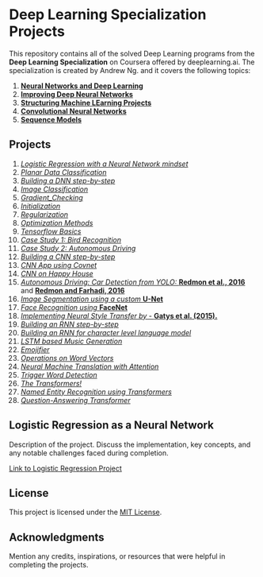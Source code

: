 # __Deep Learning Specialization Projects__

This repository contains all of the solved Deep Learning programs from the __Deep Learning Specialization__ on Coursera offered by deeplearning.ai. The specialization is created by Andrew Ng. and it covers the following topics:

1) **[Neural Networks and Deep Learning](./1_neural_networks_and_deep_learning)**
2) **[Improving Deep Neural Networks](./2_hyperparameter_tuning_and_regularization)**
3) **[Structuring Machine LEarning Projects](./3_structuring_ml_projects)**
4) **[Convolutional Neural Networks](./4_convolutional_neural_networks)**
5) **[Sequence Models](./5_sequential_neural_networks)**

## __Projects__

1) *[Logistic Regression with a Neural Network mindset](./1_neural_networks_and_deep_learning/1_logistic_regression_as_ann/Logistic_Regression_with_a_Neural_Network_mindset.ipynb)*
2) *[Planar Data Classification](./1_neural_networks_and_deep_learning/2_planar_data_classification/Planar_data_classification_with_onehidden_layer.ipynb)*
3) *[Building a DNN step-by-step](./1_neural_networks_and_deep_learning/3_building_a_deep_neural_network/Building_a_Deep_Neural_Network_Step_by_Step.ipynb)*
4) *[Image Classification](./1_neural_networks_and_deep_learning/4_image_classification_using_dnn/Image%20Classification%20App.ipynb)*
5) *[Gradient_Checking](./2_hyperparameter_tuning_and_regularization/1_gradient_checking/Gradient%20Checking.ipynb)*
6) *[Initialization](./2_hyperparameter_tuning_and_regularization/2_initialization/Initialization.ipynb)*
7) *[Regularization](./2_hyperparameter_tuning_and_regularization/3_regularization/Regularization.ipynb)*
8) *[Optimization Methods](./2_hyperparameter_tuning_and_regularization/4_optimization_methods/Optimization_methods.ipynb)*
9) *[Tensorflow Basics](./2_hyperparameter_tuning_and_regularization/5_tensorflow/Tensorflow_introduction.ipynb)*
10) *[Case Study 1: Bird Recognition](./3_structuring_ml_projects/1_Bird_Recognition_in_the_city_of_Peacetopia.pdf)*
11) *[Case Study 2: Autonomous Driving](./3_structuring_ml_projects/2_Autonomous_Driving.pdf)*
12) *[Building a CNN step-by-step](./4_convolutional_neural_networks/1_building_a%20convolutional_nn/Convolution_model_Step_by_Step.ipynb)*
13) *[CNN App using Covnet](./4_convolutional_neural_networks/2_convolutional_model_application/Convolution_model_-_Application.ipynb)*
14) *[CNN on Happy House](./4_convolutional_neural_networks/3_keras/Keras_Tutorial_Happy_House.ipynb)*
15) *[Autonomous Driving: Car Detection from YOLO: ](./4_convolutional_neural_networks/6_car_detection_for_autonomous_driving/Autonomous_driving_application_Car_detection.ipynb)* __[Redmon et al., 2016](https://arxiv.org/abs/1506.02640)__ and __[Redmon and Farhadi, 2016](https://arxiv.org/abs/1612.08242)__
16) *[Image Segmentation using a custom ](./4_convolutional_neural_networks/7_image_segmentation_unet/Image_segmentation_Unet.ipynb)* __[U-Net](https://arxiv.org/abs/1505.04597)__
17) *[Face Recognition using ](./4_convolutional_neural_networks/8_face_recognition/Face_Recognition.ipynb)* __[FaceNet](https://arxiv.org/pdf/1503.03832.pdf)__
18) *[Implementing Neural Style Transfer by - ](./4_convolutional_neural_networks/9_neural_style_transfer/Art_Generation_with_Neural_Style_Transfer.ipynb)*__[Gatys et al. (2015).](https://arxiv.org/abs/1508.06576)__
19) *[Building an RNN step-by-step](./5_sequential_neural_networks/1_building_an_rnn/Building_a_Recurrent_Neural_Network_Step_by_Step.ipynb)*
20) *[Building an RNN for character level language model](./5_sequential_neural_networks/2_character_level_language_model/Dinosaurus_Island_Character_level_language_model_final.ipynb)*
21) *[LSTM based Music Generation](./5_sequential_neural_networks/3_jazz_improvization_using_lstm/Improvise_a_Jazz_Solo_with_an_LSTM_Network.ipynb)*
22) *[Emojifier](./5_sequential_neural_networks/4_emojify/Emojify.ipynb)*
23) *[Operations on Word Vectors](./5_sequential_neural_networks/5_word_vector_representation/Operations_on_word_vectors.ipynb)*
24) *[Neural Machine Translation with Attention](./5_sequential_neural_networks/6_machine_translation/Neural_machine_translation_with_attention.ipynb)*
25) *[Trigger Word Detection](./5_sequential_neural_networks/7_trigger_word_detection/Trigger_word_detection.ipynb)*
26) *[The Transformers!](./5_sequential_neural_networks/8_transformers/Transformers.ipynb)*
27) *[Named Entity Recognition using Transformers](./5_sequential_neural_networks/9_named_entity_recognition/Transformer_application_Named_Entity_Recognition.ipynb)*
28) *[Question-Answering Transformer](./5_sequential_neural_networks/9_question_answering/QA_transformer.ipynb)*

## Logistic Regression as a Neural Network

Description of the project. Discuss the implementation, key concepts, and any notable challenges faced during completion.

[Link to Logistic Regression Project](./logistic_regression_as_ann/)

## License

This project is licensed under the [MIT License](LICENSE).

## Acknowledgments

Mention any credits, inspirations, or resources that were helpful in completing the projects.


